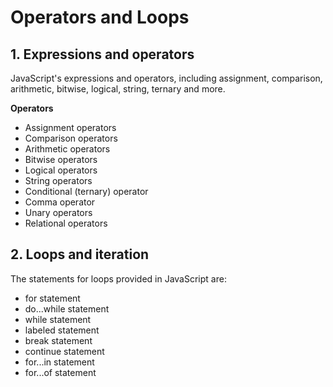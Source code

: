# Operators and Loops
## 1. Expressions and operators
JavaScript's expressions and operators, including assignment, comparison, arithmetic, bitwise, logical, string, ternary and more.

**Operators**
+ Assignment operators
+ Comparison operators
+ Arithmetic operators
+ Bitwise operators
+ Logical operators
+ String operators
+ Conditional (ternary) operator
+ Comma operator
+ Unary operators
+ Relational operators

## 2. Loops and iteration
The statements for loops provided in JavaScript are:

+ for statement
+ do...while statement
+ while statement
+ labeled statement
+ break statement
+ continue statement
+ for...in statement
+ for...of statement
